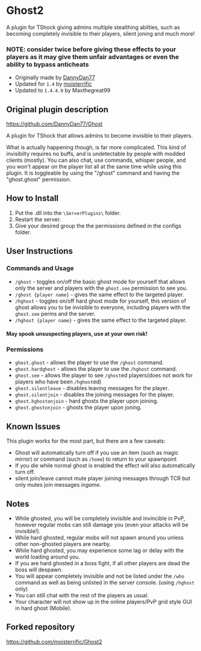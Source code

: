 # Ghost2
A plugin for TShock giving admins multiple stealthing abilties, such as becoming completely invisible to their players, silent joning and much more!

### NOTE: consider twice before giving these effects to your players as it may give them unfair advantages or even the ability to bypass anticheats

- Originally made by [DannyDan77](https://github.com/DannyDan77)
- Updated for `1.4` by [moisterrific](https://github.com/moisterrific)
- Updated to `1.4.4.9` by Maxthegreat99

## Original plugin description
https://github.com/DannyDan77/Ghost

A plugin for TShock that allows admins to become invisible to their players.

What is actually happening though, is far more complicated. This kind of invisibilty requires no buffs, and is undetectable by people with modded clients (mostly). You can also chat, use commands, whisper people, and you won't appear on the player list all at the same time while using this plugin. It is toggleable by using the "/ghost" command and having the "ghost.ghost" permission.

## How to Install
1. Put the .dll into the `\ServerPlugins\` folder.
2. Restart the server.
3. Give your desired group the the permissions defined in the configs folder.

## User Instructions
### Commands and Usage
- `/ghost` - toggles on/off the basic ghost mode for yourself that allows only the server and players with the `ghost.see` permission to see you.
- `/ghost {player name}` - gives the same effect to the targeted player.
- `/hghost` - toggles on/off hard ghost mode for yourself, this version of ghost allows you to be invisible to everyone, including players with the `ghost.see` perms and the server.
- `/hghost {player name}` - gives the same effect to the targeted player.
#### May spook unsuspecting players, use at your own risk!

### Permissions
- `ghost.ghost` - allows the player to use the `/ghost` command.
- `ghost.hardghost` - allows the player to use the `/hghost` command.
- `ghost.see` - allows the player to see `/ghost`ed players(does not work for players who have been `/hghost`ed)
- `ghost.silentleave` - disables leaving messages for the player.
- `ghost.silentjoin` - disables the joining messages for the player.
- `ghost.hghostonjoin` - hard ghosts the player upon joining.
- `ghost.ghostonjoin` - ghosts the player upon joning.

## Known Issues
This plugin works for the most part, but there are a few caveats:

- Ghost will automatically turn off if you use an item (such as magic mirror) or command (such as `/home`) to return to your spawnpoint
- If you die while normal ghost is enabled the effect will also automatically turn off.
- silent join/leave cannot mute player joining messages through TCR but only mutes join messages *ingame*.

## Notes
- While ghosted, you will be completely invisible and invincible in PvP, however regular mobs can still damage you (even your attacks will be invisible!).
- While hard ghosted, regular mobs will not spawn around you unless other non-ghosted players are nearby.
- While hard ghosted, you may experience some lag or delay with the world loading around you.
- If you are hard ghosted in a boss fight, if all other players are dead the boss will despawn.
- You will appear completely invisible and not be listed under the `/who` command as well as being unlisted in the server console. (using `/hghost` only)
- You can still chat with the rest of the players as usual.
- Your character will not show up in the online players/PvP grid style GUI in hard ghost (Mobile).

## Forked repository
https://github.com/moisterrific/Ghost2
